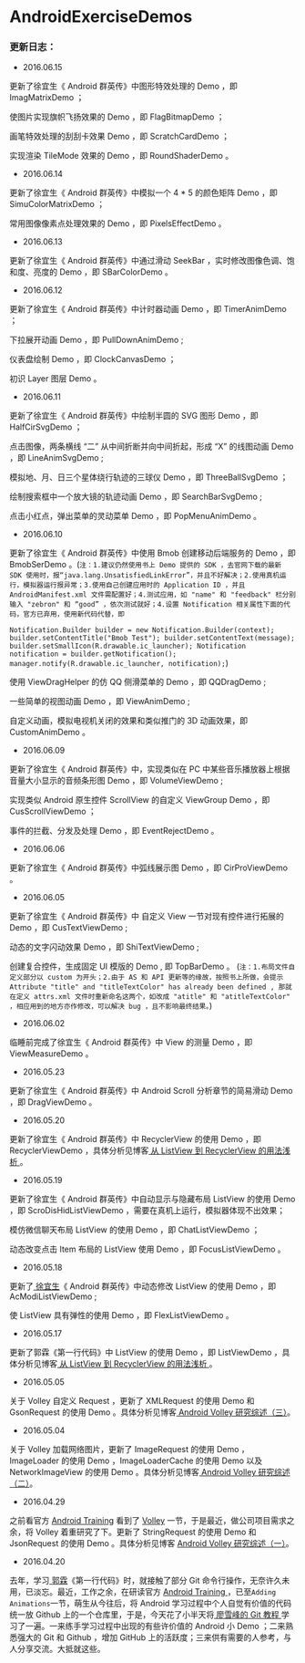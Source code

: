 # AndroidExerciseDemos

### 更新日志：

- 2016.06.15

更新了徐宜生《 Android 群英传》中图形特效处理的 Demo ，即 ImagMatrixDemo ；

使图片实现旗帜飞扬效果的 Demo ，即 FlagBitmapDemo ；

画笔特效处理的刮刮卡效果 Demo ，即 ScratchCardDemo ；

实现渲染 TileMode 效果的 Demo ，即 RoundShaderDemo 。

- 2016.06.14

更新了徐宜生《 Android 群英传》中模拟一个 4 * 5 的颜色矩阵 Demo ，即 SimuColorMatrixDemo ；

常用图像像素点处理效果的 Demo ，即 PixelsEffectDemo 。

- 2016.06.13

更新了徐宜生《 Android 群英传》中通过滑动 SeekBar ，实时修改图像色调、饱和度、亮度的 Demo ，即 SBarColorDemo 。

- 2016.06.12

更新了徐宜生《 Android 群英传》中计时器动画 Demo ，即 TimerAnimDemo ；

下拉展开动画 Demo ，即 PullDownAnimDemo ;

仪表盘绘制 Demo ，即 ClockCanvasDemo ；

初识 Layer 图层 Demo 。

- 2016.06.11

更新了徐宜生《 Android 群英传》中绘制半圆的 SVG 图形 Demo ，即 HalfCirSvgDemo ；

点击图像，两条横线 “二” 从中间折断并向中间折起，形成 “X” 的线图动画 Demo ，即 LineAnimSvgDemo ;

模拟地、月、日三个星体绕行轨迹的三球仪 Demo ，即 ThreeBallSvgDemo ；

绘制搜索框中一个放大镜的轨迹动画 Demo ，即 SearchBarSvgDemo ;

点击小红点，弹出菜单的灵动菜单 Demo ，即 PopMenuAnimDemo 。

- 2016.06.10

更新了徐宜生《 Android 群英传》中使用 Bmob 创建移动后端服务的 Demo ，即 BmobSerDemo 。(`注：1.建议仍然使用书上 Demo 提供的 SDK ，去官网下载的最新 SDK 使用时，报“java.lang.UnsatisfiedLinkError”，并且不好解决；2.使用真机运行，模拟器运行报异常；3.使用自己创建应用时的 Application ID ，并且 AndroidManifest.xml 文件需配置好；4.测试应用，如 "name" 和 "feedback" 栏分别输入 "zebron" 和 “good” ，依次测试就好；4.设置 Notification 相关属性下面的代码，官方已弃用，使用新代码代替，即`

`Notification.Builder builder = new Notification.Builder(context);
            builder.setContentTitle("Bmob Test");
            builder.setContentText(message);
            builder.setSmallIcon(R.drawable.ic_launcher);
            Notification notification = builder.getNotification();
            manager.notify(R.drawable.ic_launcher, notification);`)
 
使用 ViewDragHelper 的仿 QQ 侧滑菜单的 Demo ，即 QQDragDemo ;

一些简单的视图动画 Demo ，即 ViewAnimDemo ;

自定义动画，模拟电视机关闭的效果和类似推门的 3D 动画效果，即 CustomAnimDemo 。

- 2016.06.09

更新了徐宜生《 Android 群英传》中，实现类似在 PC 中某些音乐播放器上根据音量大小显示的音频条形图 Demo ，即 VolumeViewDemo ;

实现类似 Android 原生控件 ScrollView 的自定义 ViewGroup Demo ，即 CusScrollViewDemo ；

事件的拦截、分发及处理 Demo ，即 EventRejectDemo 。

- 2016.06.06

更新了徐宜生《 Android 群英传》中弧线展示图 Demo ，即 CirProViewDemo 。

- 2016.06.05

更新了徐宜生《 Android 群英传》中 自定义 View 一节对现有控件进行拓展的 Demo ，即 CusTextViewDemo ;

动态的文字闪动效果 Demo ，即 ShiTextViewDemo ;

创建复合控件，生成固定 UI 模版的 Demo , 即 TopBarDemo 。
(`注：1.布局文件自定义部分以 custom 为开头；2.由于 AS 和 API 更新等的缘故，按照书上所做，会提示 Attribute "title" and "titleTextColor" has already been defined , 那就在定义 attrs.xml 文件时重新命名这两个，如改成 "atitle" 和 "atitleTextColor" ，相应用到的地方亦作修改，可以解决 bug ，且不影响最终结果。`)

- 2016.06.02

临睡前完成了徐宜生《 Android 群英传》中 View 的测量 Demo ，即 ViewMeasureDemo 。

- 2016.05.23

更新了徐宜生《 Android 群英传》中 Android Scroll 分析章节的简易滑动 Demo ，即 DragViewDemo 。

- 2016.05.20

更新了徐宜生《 Android 群英传》中 RecyclerView 的使用 Demo ，即 RecyclerViewDemo ，具体分析见博客[ 从 ListView 到 RecyclerView 的用法浅析 ](http://iamasoldier6.com/2016/05/21/从-ListView-到-RecyclerView-的用法浅析/)。

- 2016.05.19

更新了徐宜生《 Android 群英传》中自动显示与隐藏布局 ListView 的使用 Demo ，即 ScroDisHidListViewDemo ，需要在真机上运行，模拟器体现不出效果；

模仿微信聊天布局 ListView 的使用 Demo ，即 ChatListViewDemo ；

动态改变点击 Item 布局的 ListView 使用 Demo ，即 FocusListViewDemo 。

- 2016.05.18

更新了[ 徐宜生](https://github.com/xuyisheng)《 Android 群英传》中动态修改 ListView 的使用 Demo ，即 AcModiListViewDemo ; 

使 ListView 具有弹性的使用 Demo ，即 FlexListViewDemo 。

- 2016.05.17

更新了郭霖《第一行代码》中 ListView 的使用 Demo ，即 ListViewDemo ，具体分析见博客[ 从 ListView 到 RecyclerView 的用法浅析 ](http://iamasoldier6.com/2016/05/21/从-ListView-到-RecyclerView-的用法浅析/)。

- 2016.05.05

关于 Volley 自定义 Request ，更新了 XMLRequest 的使用 Demo 和 GsonRequest 的使用 Demo 。具体分析见博客[ Android Volley 研究综述（三）](http://iamasoldier6.com/2016/05/05/Android-Volley-研究综述（三）/)。

- 2016.05.04

关于 Volley 加载网络图片，更新了 ImageRequest 的使用 Demo ，ImageLoader 的使用 Demo ，ImageLoaderCache 的使用 Demo 以及 NetworkImageView 的使用 Demo 。具体分析见博客[ Android Volley 研究综述（二）](http://iamasoldier6.com/2016/05/04/Android-Volley-研究综述（二）/)。

- 2016.04.29

之前看官方 [Android Training](http://developer.android.com/training/index.html) 看到了 [Volley](http://developer.android.com/training/volley/index.html) 一节，于是最近，做公司项目需求之余，将 Volley 着重研究了下。更新了 StringRequest 的使用 Demo 和 JsonRequest 的使用 Demo 。具体分析见博客 [ Android Volley 研究综述（一）](http://iamasoldier6.com/2016/04/30/Android-Volley-研究综述（一）/)。

- 2016.04.20

去年，学习[ 郭霖](http://blog.csdn.net/guolin_blog)《第一行代码》时，就接触了部分 Git 命令行操作，无奈许久未用，已淡忘。最近，工作之余，在研读官方 [Android Training ](http://developer.android.com/training/index.html)，已至`Adding Animations`一节，萌生从今往后，将 Android 学习过程中个人自觉有价值的代码统一放 Github 上的一个仓库里，于是，今天花了小半天将[ 廖雪峰的 Git 教程 ](http://www.liaoxuefeng.com/wiki/0013739516305929606dd18361248578c67b8067c8c017b000)学习了一遍。一来练手学习过程中出现的有些许价值的 Android 小 Demo ；二来熟悉强大的 Git 和 Github ，增加 GitHub 上的活跃度；三来供有需要的人参考，与人分享交流。大抵就这些。




